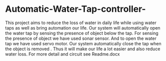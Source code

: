 # Automatic-Water-Tap-controller-
This project aims to reduce the loss of water in daily life while using water taps as well as bring automation our life.
Our system will automatically open the water tap by sensing the presence of object below the tap.
For sensing the presence of object we have used sonar sensor. And to open the water tap we have used servo motor.
Our system automatically close the tap when the object is removed . 
Thus it will make our life a lot easier and also reduce water loss.
For more detail and circuit see Readme.docx
